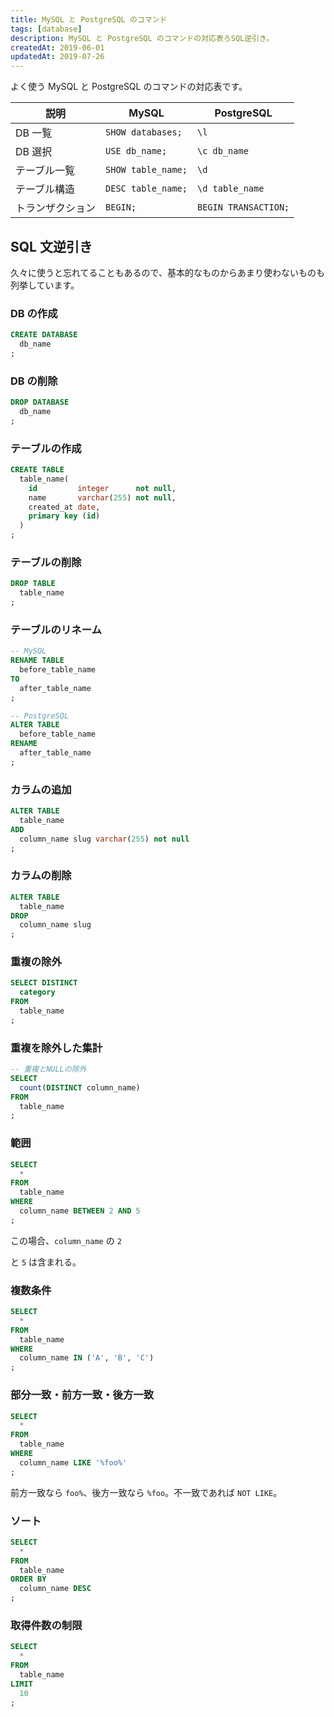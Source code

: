 ```yaml
---
title: MySQL と PostgreSQL のコマンド
tags: [database]
description: MySQL と PostgreSQL のコマンドの対応表ろSQL逆引き。
createdAt: 2019-06-01
updatedAt: 2019-07-26
---
```


よく使う MySQL と PostgreSQL のコマンドの対応表です。

| 説明             | MySQL              | PostgreSQL           |
| ---------------- | ------------------ | -------------------- |
| DB 一覧          | `SHOW databases;`  | `\l`                 |
| DB 選択          | `USE db_name;`     | `\c db_name`         |
| テーブル一覧     | `SHOW table_name;` | `\d`                 |
| テーブル構造     | `DESC table_name;` | `\d table_name`      |
| トランザクション | `BEGIN;`           | `BEGIN TRANSACTION;` |

## SQL 文逆引き

久々に使うと忘れてることもあるので、基本的なものからあまり使わないものも列挙しています。

### DB の作成

```sql
CREATE DATABASE
  db_name
;
```

### DB の削除

```sql
DROP DATABASE
  db_name
;
```

### テーブルの作成

```sql
CREATE TABLE
  table_name(
    id         integer      not null,
    name       varchar(255) not null,
    created_at date,
    primary key (id)
  )
;
```

### テーブルの削除

```sql
DROP TABLE
  table_name
;
```

### テーブルのリネーム

```sql
-- MySQL
RENAME TABLE
  before_table_name
TO
  after_table_name
;

-- PostgreSQL
ALTER TABLE
  before_table_name
RENAME
  after_table_name
;
```

### カラムの追加

```sql
ALTER TABLE
  table_name
ADD
  column_name slug varchar(255) not null
;
```

### カラムの削除

```sql
ALTER TABLE
  table_name
DROP
  column_name slug
;
```

### 重複の除外

```sql
SELECT DISTINCT
  category
FROM
  table_name
;
```

### 重複を除外した集計

```sql
-- 重複とNULLの除外
SELECT
  count(DISTINCT column_name)
FROM
  table_name
;
```

### 範囲

```sql
SELECT
  *
FROM
  table_name
WHERE
  column_name BETWEEN 2 AND 5
;
```

この場合、`column_name` の `2`

と `5` は含まれる。

### 複数条件

```sql
SELECT
  *
FROM
  table_name
WHERE
  column_name IN ('A', 'B', 'C')
;
```

### 部分一致・前方一致・後方一致

```sql
SELECT
  *
FROM
  table_name
WHERE
  column_name LIKE '%foo%'
;
```

前方一致なら `foo%`、後方一致なら `%foo`。不一致であれば `NOT LIKE`。

### ソート

```sql
SELECT
  *
FROM
  table_name
ORDER BY
  column_name DESC
;
```

### 取得件数の制限

```sql
SELECT
  *
FROM
  table_name
LIMIT
  10
;
```
